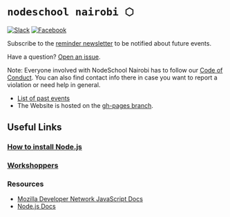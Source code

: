 # `nodeschool nairobi ⬡`

[![Slack](https://img.shields.io/badge/slack-%20%23nodeschool-orange.svg)](https://nodenairobi-slack.herokuapp.com/)
[![Facebook](https://img.shields.io/badge/facebook-group-blue.svg)](https://www.facebook.com/groups/nsnairobi/)

Subscribe to the [reminder newsletter](http://eepurl.com/c9nqgH) to be notified about future events.

Have a question? [Open an issue](https://github.com/nodeschool/nairobi/issues).

Note: Everyone involved with NodeSchool Nairobi has to follow our [Code of Conduct](https://github.com/nodeschool/nairobi/blob/master/codeofconduct.md). You can also find contact info there in case you want to report a violation or need help in general.

* [List of past events](https://github.com/nodeschool/nairobi/issues?q=is%3Aissue+label%3Apast-event+is%3Aclosed)
* The Website is hosted on the [gh-pages branch](https://github.com/nodeschool/nairobi/tree/gh-pages).

## Useful Links

### [How to install Node.js](https://github.com/nodeschool/organizers/wiki/New-Chapter-Setup#installation-instructions)

### [Workshoppers](http://nodeschool.io/#workshopper-list)

### Resources

- [Mozilla Developer Network JavaScript Docs](https://developer.mozilla.org/en-US/docs/Web/JavaScript)
- [Node.js Docs](https://nodejs.org/en/docs/)